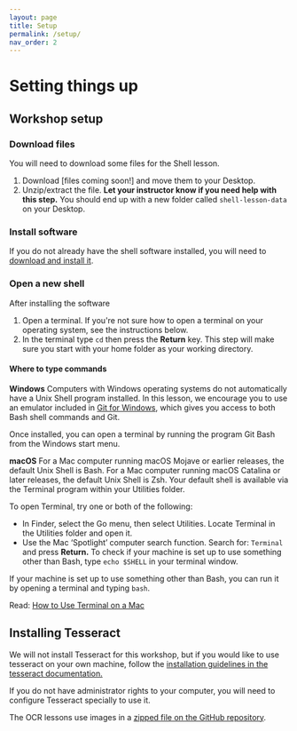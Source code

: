 ```yaml
---
layout: page
title: Setup
permalink: /setup/
nav_order: 2
---
```


# Setting things up

## Workshop setup

### Download files
You will need to download some files for the Shell lesson.
1. Download [files coming soon!] and move them to your Desktop.
2. Unzip/extract the file. **Let your instructor know if you need help with this step.** You should end up with a new folder called ```shell-lesson-data``` on your Desktop.

### Install software
If you do not already have the shell software installed, you will need to [download and install it](https://carpentries.github.io/workshop-template/#shell).

### Open a new shell
After installing the software
1. Open a terminal. If you're not sure how to open a terminal on your operating system, see the instructions below.
2. In the terminal type ```cd``` then press the **Return** key. This step will make sure you start with your home folder as your working directory.

#### Where to type commands ####
**Windows**
Computers with Windows operating systems do not automatically have a Unix Shell program installed. In this lesson, we encourage you to use an emulator included in [Git for Windows](https://carpentries.github.io/workshop-template/#shell), which gives you access to both Bash shell commands and Git.

Once installed, you can open a terminal by running the program Git Bash from the Windows start menu.

**macOS**
For a Mac computer running macOS Mojave or earlier releases, the default Unix Shell is Bash. For a Mac computer running macOS Catalina or later releases, the default Unix Shell is Zsh. Your default shell is available via the Terminal program within your Utilities folder.

To open Terminal, try one or both of the following:

* In Finder, select the Go menu, then select Utilities. Locate Terminal in the Utilities folder and open it.
* Use the Mac ‘Spotlight’ computer search function. Search for: ```Terminal``` and press **Return.**
To check if your machine is set up to use something other than Bash, type ```echo $SHELL``` in your terminal window.

If your machine is set up to use something other than Bash, you can run it by opening a terminal and typing ```bash```.

Read: [How to Use Terminal on a Mac](http://www.macworld.co.uk/feature/mac-software/how-use-terminal-on-mac-3608274/)


## Installing Tesseract
We will not install Tesseract for this workshop, but if you would like to use tesseract on your own machine, follow the [installation guidelines in the tesseract documentation.](https://tesseract-ocr.github.io/tessdoc/#compiling-and-installation)


If you do not have administrator rights to your computer, you will need to configure Tesseract specially to use it.


The OCR lessons use images in a [zipped file on the GitHub repository](https://github.com/kaylendwyer/idrh-ocr-2023/blob/main/OCR-images.zip).

